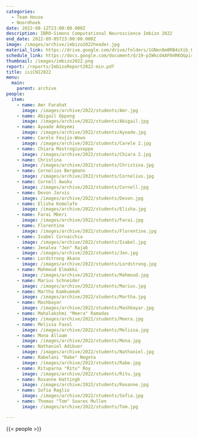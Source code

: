 ```yaml
---
categories:
  - Team House
  - Noordhoek
date: 2022-08-12T23:00:00.000Z
description: IBRO-Simons Computational Neuroscience Imbizo 2022
end_date: 2022-09-05T23:00:00.000Z
image: /images/archive/imbizo2022header.jpg
material_link: https://drive.google.com/drive/folders/1GNen8m0RB4zXib_O9-Cpy_tkYilheVKD?usp=sharing
schedule_link: https://docs.google.com/document/d/19-pIWkcd4AF04RKOGpist5h0C_vMBs2hJaOtBnHYsDI?usp=sharing
thumbnail: /images/imbizo2022.png
report: /reports/ImbizoReport2022-min.pdf
title: isiCNI2022
menu:
  main:
    parent: archive
people:
  item:
    - name: Amr Farahat
      image: /images/archive/2022/students/Amr.jpg
    - name: Abigail Oppong
      image: /images/archive/2022/students/Abigail.jpg
    - name: Ayoade Adeyemi
      image: /images/archive/2022/students/Ayoade.jpg
    - name: Carele Feujio-Wowo
      image: /images/archive/2022/students/Carele 2.jpg
    - name: Chiara Mastrogiuseppe
      image: /images/archive/2022/students/Chiara 2.jpg
    - name: Christina
      image: /images/archive/2022/students/Christina.jpg
    - name: Cornelius Bergmann
      image: /images/archive/2022/students/Cornelius.jpg
    - name: Cornell Awuku
      image: /images/archive/2022/students/Cornell.jpg
    - name: Devon Jarvis
      image: /images/archive/2022/students/Devon.jpg
    - name: Elisha Komolafe
      image: /images/archive/2022/students/Elisha.jpg
    - name: Farai Mberi
      image: /images/archive/2022/students/Farai.jpg
    - name: Florentine
      image: /images/archive/2022/students/Florentine.jpg
    - name: Isabel Cornacchia
      image: /images/archive/2022/students/Isabel.jpg
    - name: Jenalea "Jen" Rajab
      image: /images/archive/2022/students/Jen.jpg
    - name: Lordstrong Akano
      image: /images/archive/2022/students/Lordstrong.jpg
    - name: Mahmoud Elmakki
      image: /images/archive/2022/students/Mahmoud.jpg
    - name: Marius Schneider
      image: /images/archive/2022/students/Marius.jpg
    - name: Martha Kamkuemah
      image: /images/archive/2022/students/Martha.jpg
    - name: Mashbayar
      image: /images/archive/2022/students/Mashbayar.jpg
    - name: Mahalakshmi "Meera" Ramadas
      image: /images/archive/2022/students/Meera.jpg
    - name: Melissa Fasol
      image: /images/archive/2022/students/Melissa.jpg
    - name: Mona Allaam
      image: /images/archive/2022/students/Mona.jpg
    - name: Nathaniel Adibuer
      image: /images/archive/2022/students/Nathaniel.jpg
    - name: Rabelani "Rabe" Negota
      image: /images/archive/2022/students/Rabe.jpg
    - name: Rituparna "Ritu" Roy
      image: /images/archive/2022/students/Ritu.jpg
    - name: Roxanne Hattingh
      image: /images/archive/2022/students/Roxanne.jpg
    - name: Sofia Raglio
      image: /images/archive/2022/students/Sofia.jpg
    - name: Thomas "Tom" Soares Mullen
      image: /images/archive/2022/students/Tom.jpg

---
```


<!--more-->
{{< people >}}